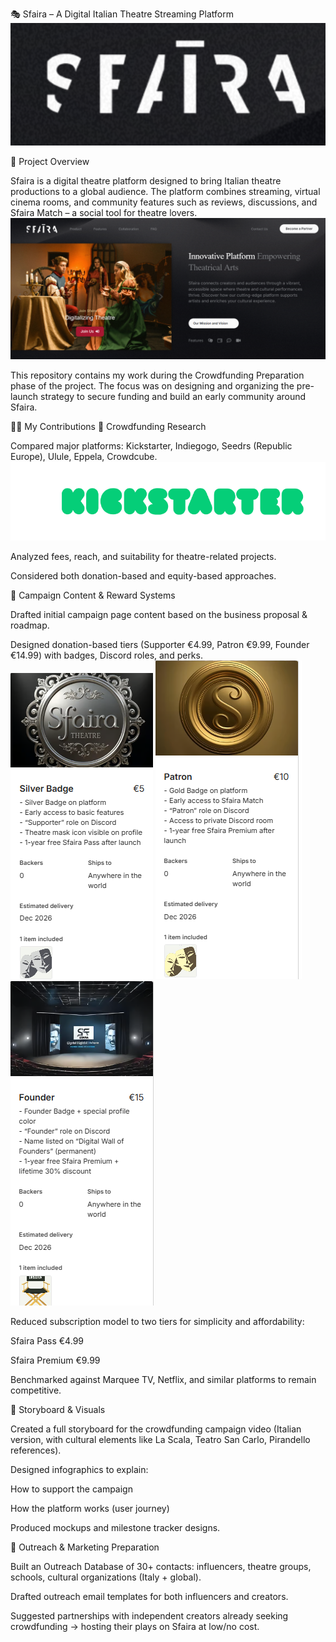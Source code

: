 🎭 Sfaira – A Digital Italian Theatre Streaming Platform
![Alt text](SfairaLogo)
<p></p>
📌 Project Overview

Sfaira is a digital theatre platform designed to bring Italian theatre productions to a global audience. The platform combines streaming, virtual cinema rooms, and community features such as reviews, discussions, and Sfaira Match – a social tool for theatre lovers.
![Alt text](SfairaWebsite)

This repository contains my work during the Crowdfunding Preparation phase of the project. The focus was on designing and organizing the pre-launch strategy to secure funding and build an early community around Sfaira.

👩‍💻 My Contributions
🔹 Crowdfunding Research

Compared major platforms: Kickstarter, Indiegogo, Seedrs (Republic Europe), Ulule, Eppela, Crowdcube.
![Alt text](Kickstarter)

Analyzed fees, reach, and suitability for theatre-related projects.

Considered both donation-based and equity-based approaches.

🔹 Campaign Content & Reward Systems

Drafted initial campaign page content based on the business proposal & roadmap.

Designed donation-based tiers (Supporter €4.99, Patron €9.99, Founder €14.99) with badges, Discord roles, and perks.
![Alt text](SilverBadge)
![Alt text](PatronBadge)
![Alt text](FounderBadge)



Reduced subscription model to two tiers for simplicity and affordability:

Sfaira Pass €4.99

Sfaira Premium €9.99

Benchmarked against Marquee TV, Netflix, and similar platforms to remain competitive.

🔹 Storyboard & Visuals

Created a full storyboard for the crowdfunding campaign video (Italian version, with cultural elements like La Scala, Teatro San Carlo, Pirandello references).

Designed infographics to explain:

How to support the campaign

How the platform works (user journey)

Produced mockups and milestone tracker designs.

🔹 Outreach & Marketing Preparation

Built an Outreach Database of 30+ contacts: influencers, theatre groups, schools, cultural organizations (Italy + global).

Drafted outreach email templates for both influencers and creators.

Suggested partnerships with independent creators already seeking crowdfunding → hosting their plays on Sfaira at low/no cost.


